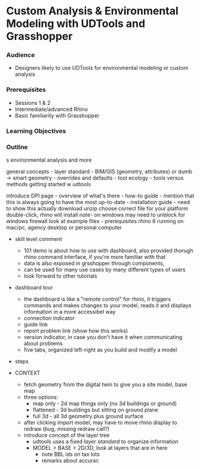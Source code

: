 # Custom Analysis & Environmental Modeling with UDTools and Grasshopper

### Audience

- Designers likely to use UDTools for environmental modeling or custom analysis

### Prerequisites

- Sessions 1 & 2
- Intermediate/advanced Rhino
- Basic familiarity with Grasshopper

### Learning Objectives

### Outline
s
    environmental analysis
    and more

  general concepts
    - layer standard
    - BIM/GIS (geometry, attributes) or dumb -> smart geometry
    - overrides and defaults
    - tool ecology
    - tools versus methods
  getting started w udtools

  introduce DPI page
    - overview of what's there
    - how-to guide - mention that this is always going to have the most up-to-date
    - installation guide
    - need to show this actually
      download
      unzip
      choose correct file for your platform
      double-click, rhino will install
      note- on windows may need to unblock for windows firewall
      look at example files
    - prerequisites
      rhino 6 running on mac/pc, agency desktop or personal computer

- skill level comment
  - 101 demo is about how to use with dashboard, also provided thorugh rhino command interface, if you're more familiar with that
  - data is also exposed in grsshopper through components,
  - can be used for many use cases by many different types of users
  - look forward to other tutorials

- dashboard tour
  - the dashboard is like a "remote control" for rhino, it triggers commands and makes changes to your model, reads it and displays information in a more accessibel way
  - connection indicator
  - guide link
  - report problem link (show how this works)
  - version indicator, in case you don't have it when communicating about problems
  - five tabs, organized left-right as you build and modify a model

- steps

- CONTEXT
  - fetch geometry from the digital twin to give you a site model, base map
  - three options:
    - map only - 2d map things only (no 3d buildings or ground)
    - flattened - 3d buildings but sitting on ground plane
    - full 3d - all 3d geometry plus ground surface
  - after clicking import model, may have to move rhino display to redraw (bug, missing redraw call?)
  - introduce concept of the layer tree
    - udtools uses a fixed *layer standard* to organize information
    - MODEL > BASE > 2D/3D, look at layers that are in here
      - note BBL ids on tax lots
      - remarks about accurac